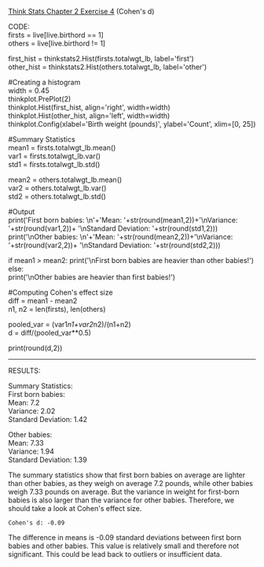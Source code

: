 [Think Stats Chapter 2 Exercise 4](http://greenteapress.com/thinkstats2/html/thinkstats2003.html#toc24) (Cohen's d)

>> 
CODE:  
firsts = live[live.birthord == 1]   
others = live[live.birthord != 1]   

first_hist = thinkstats2.Hist(firsts.totalwgt_lb, label='first')  
other_hist = thinkstats2.Hist(others.totalwgt_lb, label='other')   


#Creating a histogram  
width = 0.45   
thinkplot.PrePlot(2)  
thinkplot.Hist(first_hist, align='right', width=width)  
thinkplot.Hist(other_hist, align='left', width=width)  
thinkplot.Config(xlabel='Birth weight (pounds)', ylabel='Count', xlim=[0, 25])  


#Summary Statistics  
mean1 = firsts.totalwgt_lb.mean()  
var1 = firsts.totalwgt_lb.var()  
std1 = firsts.totalwgt_lb.std()  

mean2 = others.totalwgt_lb.mean()  
var2 = others.totalwgt_lb.var()  
std2 = others.totalwgt_lb.std()  


#Output  
print('First born babies: \n'+'Mean: '+str(round(mean1,2))+'\nVariance: '+str(round(var1,2))+
      '\nStandard Deviation: '+str(round(std1,2)))      
print('\nOther babies: \n'+'Mean: '+str(round(mean2,2))+'\nVariance: '+str(round(var2,2))+
      '\nStandard Deviation: '+str(round(std2,2)))  

if mean1 > mean2: 
    print('\nFirst born babies are heavier than other babies!')   
else:  
    print('\nOther babies are heavier than first babies!')  


#Computing Cohen's effect size  
diff = mean1 - mean2  
n1, n2 = len(firsts), len(others)  

pooled_var = (var1*n1+var2*n2)/(n1+n2)  
d = diff/(pooled_var**0.5)  

print(round(d,2))  

---
RESULTS:  

Summary Statistics:  
First born babies:   
Mean: 7.2   
Variance: 2.02  
Standard Deviation: 1.42  
 
Other babies:   
Mean: 7.33     
Variance: 1.94  
Standard Deviation: 1.39   

The summary statistics show that first born babies on average are lighter than other babies, as they weigh on average 7.2 pounds, while other babies weigh 7.33 pounds on average. But the variance in weight for first-born babies is also larger than the variance for other babies. Therefore, we should take a look at Cohen's effect size.  
```
Cohen's d: -0.09  
```
The difference in means is -0.09 standard deviations between first born babies and other babies. This value is relatively small and therefore not significant. This could be lead back to outliers or insufficient data.  
